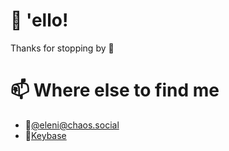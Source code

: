 # 👋 'ello! 

Thanks for stopping by 🙂

# 📫 Where else to find me

* 🐘[@eleni@chaos.social](https://chaos.social/@eleni)
* 🏒[Keybase](https://keybase.io/eleni)

<!---
Geekfish/Geekfish is a ✨ special ✨ repository because its `README.md` (this file) appears on your GitHub profile.
You can click the Preview link to take a look at your changes.
--->
